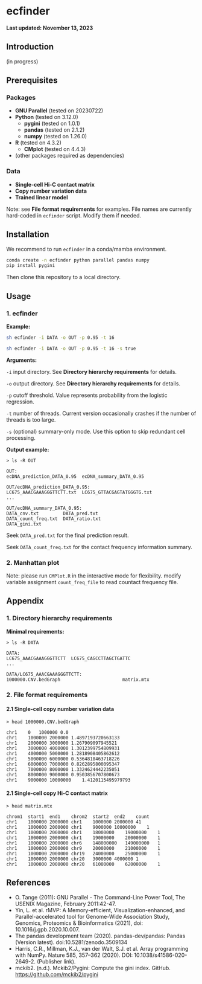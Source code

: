 # ecfinder

**Last updated: November 13, 2023**

## Introduction

(in progress)

## Prerequisites

### Packages

* **GNU Parallel** (tested on 20230722)
* **Python** (tested on 3.12.0)
  * **pygini** (tested on 1.0.1)
  * **pandas** (tested on 2.1.2)
  * **numpy** (tested on 1.26.0)
* **R** (tested on 4.3.2)
  * **CMplot** (tested on 4.4.3)
* (other packages required as dependencies)

### Data

* **Single-cell Hi-C contact matrix**
* **Copy number variation data**
* **Trained linear model**

Note: see **File format requirements** for examples. File names are currently hard-coded in `ecfinder` script. Modify them if needed.

## Installation

We recommend to run `ecfinder` in a conda/mamba environment.
```bash
conda create -n ecfinder python parallel pandas numpy
pip install pygini
```
Then clone this repository to a local directory.

## Usage

### 1. ecfinder

**Example:**

```bash
sh ecfinder -i DATA -o OUT -p 0.95 -t 16

sh ecfinder -i DATA -o OUT -p 0.95 -t 16 -s true
```

**Arguments:**

`-i` input directory. See **Directory hierarchy requirements** for details.

`-o` output directory. See **Directory hierarchy requirements** for details.

`-p` cutoff threshold. Value represents probability from the logistic regression.

`-t` number of threads. Current version occasionally crashes if the number of threads is too large.

`-s` (optional) summary-only mode. Use this option to skip redundant cell processing.

**Output example:**

```
> ls -R OUT

OUT:
ecDNA_prediction_DATA_0.95  ecDNA_summary_DATA_0.95

OUT/ecDNA_prediction_DATA_0.95:
LC675_AAACGAAAGGGTTCTT.txt  LC675_GTTACGAGTATGGGTG.txt
...

OUT/ecDNA_summary_DATA_0.95:
DATA_cnv.txt         DATA_pred.txt
DATA_count_freq.txt  DATA_ratio.txt
DATA_gini.txt
```
Seek `DATA_pred.txt` for the final prediction result.

Seek `DATA_count_freq.txt` for the contact frequency information summary.

### 2. Manhattan plot

Note: please run `CMPlot.R` in the interactive mode for flexibility. modify variable assignment `count_freq_file` to read countact frequency file.

## Appendix

### 1. Directory hierarchy requirements

**Minimal requirements:**
```
> ls -R DATA

DATA:
LC675_AAACGAAAGGGTTCTT  LC675_CAGCCTTAGCTGATTC
...

DATA/LC675_AAACGAAAGGGTTCTT:
1000000.CNV.bedGraph                       matrix.mtx
```

### 2. File format requirements

#### 2.1 Single-cell copy number variation data
```
> head 1000000.CNV.bedGraph

chr1	0	1000000	0.0
chr1	1000000	2000000	1.4897193720663133
chr1	2000000	3000000	1.267909097945521
chr1	3000000	4000000	1.3012399754809931
chr1	4000000	5000000	1.2818908405862612
chr1	5000000	6000000	0.5364818463718226
chr1	6000000	7000000	0.8262895800095347
chr1	7000000	8000000	1.3324624442235051
chr1	8000000	9000000	0.9503856707800673
chr1	9000000	10000000	1.4120115495979793
```

#### 2.1 Single-cell copy Hi-C contact matrix
```
> head matrix.mtx

chrom1	start1	end1	chrom2	start2	end2	count
chr1	1000000	2000000	chr1	1000000	2000000	41
chr1	1000000	2000000	chr1	9000000	10000000	1
chr1	1000000	2000000	chr1	18000000	19000000	1
chr1	1000000	2000000	chr1	19000000	20000000	1
chr1	1000000	2000000	chr6	148000000	149000000	1
chr1	1000000	2000000	chr9	20000000	21000000	1
chr1	1000000	2000000	chr19	24000000	25000000	1
chr1	1000000	2000000	chr20	3000000	4000000	1
chr1	1000000	2000000	chr20	61000000	62000000	1
```

## References

* O. Tange (2011): GNU Parallel - The Command-Line Power Tool, The USENIX Magazine, February 2011:42-47.
* Yin, L. et al. rMVP: A Memory-efficient, Visualization-enhanced, and Parallel-accelerated tool for Genome-Wide Association Study, Genomics, Proteomics & Bioinformatics (2021), doi: 10.1016/j.gpb.2020.10.007.
* The pandas development team (2020). pandas-dev/pandas: Pandas (Version latest). doi:10.5281/zenodo.3509134
* Harris, C.R., Millman, K.J., van der Walt, S.J. et al. Array programming with NumPy. Nature 585, 357–362 (2020). DOI: 10.1038/s41586-020-2649-2. (Publisher link).
* mckib2. (n.d.). Mckib2/Pygini: Compute the gini index. GitHub. https://github.com/mckib2/pygini 